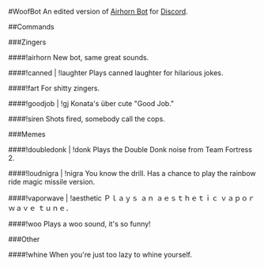 #WoofBot
An edited version of [Airhorn Bot](https://github.com/hammerandchisel/airhornbot) for [Discord](http://www.discordapp.com/).

##Commands

###Zingers

####!airhorn
New bot, same great sounds.

####!canned | !laughter
Plays canned laughter for hilarious jokes.

####!fart
For shitty zingers.

####!goodjob | !gj
Konata's über cute "Good Job."

####!siren
Shots fired, somebody call the cops.

###Memes

####!doubledonk | !donk
Plays the Double Donk noise from Team Fortress 2.

####!loudnigra | !nigra
You know the drill.
Has a chance to play the rainbow ride magic missile version.

####!vaporwave | !aesthetic
Ｐｌａｙｓ ａｎ ａｅｓｔｈｅｔｉｃ ｖａｐｏｒｗａｖｅ ｔｕｎｅ．

####!woo
Plays a woo sound, it's so funny!

###Other

####!whine
When you're just too lazy to whine yourself.

